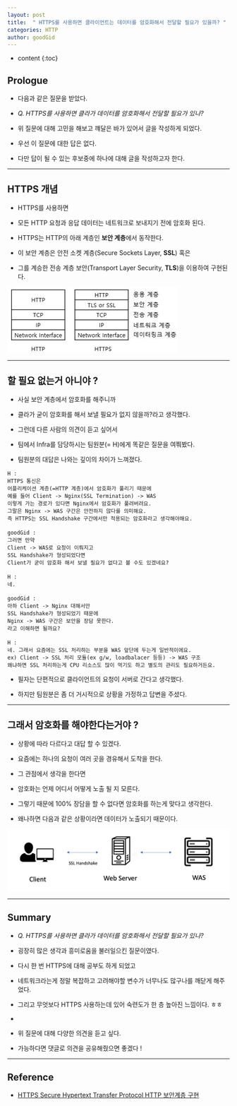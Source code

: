 ```yaml
---
layout: post
title:  " HTTPS를 사용하면 클라이언트는 데이터를 암호화해서 전달할 필요가 있을까? "
categories: HTTP
author: goodGid
---
```

* content
{:toc}

## Prologue

* 다음과 같은 질문을 받았다.

* *Q. HTTPS를 사용하면 클라가 데이터를 암호화해서 전달할 필요가 있나?*

* 위 질문에 대해 고민을 해보고 꺠달은 바가 있어서 글을 작성하게 되었다.

* 우선 이 질문에 대한 답은 없다.

* 다만 답이 될 수 있는 후보중에 하나에 대해 글을 작성하고자 한다.




---

## HTTPS 개념

* HTTPS를 사용하면 

* 모든 HTTP 요청과 응답 데이터는 네트워크로 보내지기 전에 암호화 된다.

* HTTPS는 HTTP의 아래 계층인 **보안 계층**에서 동작한다.

* 이 보안 계층은 안전 소켓 계층(Secure Sockets Layer, **SSL**) 혹은 

* 그를 계승한 전송 계층 보안(Transport Layer Security, **TLS**)을 이용하여 구현된다.

![](/assets/img/http/HTTPS-Used-In-Practice_1.png)



---


## 할 필요 없는거 아니야 ?

* 사실 보안 계층에서 암호화를 해주니까 

* 클라가 굳이 암호화를 해서 보낼 필요가 없지 않을까?라고 생각했다.

* 그런데 다른 사람의 의견이 듣고 싶어서

* 팀에서 Infra를 담당하시는 팀원분(= H)에게 똑같은 질문을 여쭤봤다.

* 팀원분의 대답은 나와는 깊이의 차이가 느껴졌다.

```
H : 
HTTPS 통신은 
어플리케이션 계층(=HTTP 계층)에서 암호화가 풀리기 때문에 
예를 들어 Client -> Nginx(SSL Termination) -> WAS
이렇게 가는 경로가 있다면 Nginx에서 암호화가 풀려버려요.
그말은 Nginx -> WAS 구간은 안전하지 않다를 의미해요.
즉 HTTPS는 SSL Handshake 구간에서만 적용되는 암호화라고 생각해야해요.

goodGid :
그러면 만약 
Client -> WAS로 요청이 이뤄지고
SSL Handshake가 형성되었다면 
Client가 굳이 암호화 해서 보낼 필요가 없다고 볼 수도 있겠네요?

H :
네.

goodGid : 
아하 Client -> Nginx 대해서만 
SSL Handshake가 형성되었기 때문에 
Nginx -> WAS 구간은 보안을 장담 못한다.
라고 이해하면 될까요?

H :
네. 그래서 요즘에는 SSL 처리하는 부분을 WAS 앞단에 두는게 일반적이에요.
ex) Client -> SSL 처리 모듈(ex g/w, loadbalacer 등등) -> WAS 구조
왜냐하면 SSL 처리하는게 CPU 리소스도 많이 먹기도 하고 별도의 관리도 필요하거든요.
```

* 필자는 단편적으로 클라이언트의 요청이 서버로 간다고 생각했다.

* 하지만 팀원분은 좀 더 거시적으로 상황을 가정하고 답변을 주셨다.





---

## 그래서 암호화를 해야한다는거야 ?

* 상황에 따라 다르다고 대답 할 수 있겠다.

* 요즘에는 하나의 요청이 여러 곳을 경유해서 도착을 한다.

* 그 관점에서 생각을 한다면 

* 암호화는 언제 어디서 어떻게 노출 될 지 모른다.

* 그렇기 때문에 100% 장담을 할 수 없다면 암호화를 하는게 맞다고 생각한다.

* 왜나하면 다음과 같은 상황이라면 데이터가 노출되기 때문이다.

![](/assets/img/http/HTTPS-Used-In-Practice_2.png)


---

## Summary 

* *Q. HTTPS를 사용하면 클라가 데이터를 암호화해서 전달할 필요가 있나?*

* 굉장히 많은 생각과 흥미로움을 불러일으킨 질문이였다.

* 다시 한 번 HTTPS에 대해 공부도 하게 되었고

* 네트워크라는게 정말 복잡하고 고려해야할 변수가 너무나도 많구나를 깨닫게 해주었다.

* 그리고 무엇보다 HTTPS 사용하는데 있어 숙련도가 한 층 높아진 느낌이다. ㅎㅎ 

+

* 위 질문에 대해 다양한 의견을 듣고 싶다.

* 가능하다면 댓글로 의견을 공유해줬으면 좋겠다 ! 


---

## Reference

* [HTTPS   Secure Hypertext Transfer Protocol   HTTP 보안계층 구현](http://www.ktword.co.kr/abbr_view.php?m_temp1=3132)